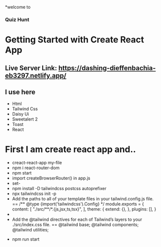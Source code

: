 *welcome to
### Quiz Hunt

# Getting Started with Create React App

## Live Server Link: https://dashing-dieffenbachia-eb3297.netlify.app/

## I use here

- Html
- Tailwind Css
- Daisy Ui
- Sweetalert 2
- Toast
- React

# First I am create react app and..

- creact-react-app my-file
- npm i react-router-dom
- npm start
- import createBrowserRouter() in app.js
- set- <RouterProvider router={router}></RouterProvider>
- npm install -D tailwindcss postcss autoprefixer
- npx tailwindcss init -p
- Add the paths to all of your template files in your tailwind.config.js file. == /** @type {import('tailwindcss').Config} \*/
  module.exports = {
  content: [
  "./src/**/\*.{js,jsx,ts,tsx}",
  ],
  theme: {
  extend: {},
  },
  plugins: [],
  }
-
- Add the @tailwind directives for each of Tailwind’s layers to your ./src/index.css file. == @tailwind base;
  @tailwind components;
  @tailwind utilities;
* npm run start